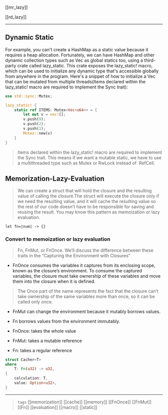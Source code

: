 
[[mr_lazy]]

[[rd_lazy]]

---

## Dynamic Static

For example, you can't create a HashMap as a static value because it requires a heap allocation. Fortunately, we can have HashMap and other dynamic collection types such as Vec as global statics too, using a third-party crate called lazy_static. This crate exposes the lazy_static! macro, which can be used to initialize any dynamic type that's accessible globally from anywhere in the program. Here's a snippet of how to initialize a Vec that can be mutated from multiple threads(Items declared within the lazy_static! macro are required to implement the Sync trait):

```rust
use std::sync::Mutex;

lazy_static! {
    static ref ITEMS: Mutex<Vec<u64>> = {
        let mut v = vec![];
        v.push(9);
        v.push(2);
        v.push(1);
        Mutex::new(v)
    }
}
```
> Items declared within the lazy_static! macro are required to implement the Sync trait. This means if we want a mutable static, we have to use a multithreaded type such as Mutex or RwLock instead of  RefCell.

## Memorization-Lazy-Evaluation
>We can create a struct that will hold the closure and the resulting value of calling the closure.The struct will execute the closure only if we need the resulting value, and it will cache the resulting value so the rest of our code doesn’t have to be responsible for saving and reusing the result. You may know this pattern as memoization or lazy evaluation.

```rust,no_run
let fn=|num| -> {}
```

### Convert to memoization or lazy evaluation
> Fn, FnMut, or FnOnce. We’ll discuss the difference between these traits in the “Capturing the Environment with Closures”

 - FnOnce consumes the variables it captures from its enclosing scope, known as the closure’s environment. To consume the captured variables, the closure must take ownership of these variables and move them into the closure when it is defined.
 > The Once part of the name represents the fact that the closure can’t take ownership of the same variables more than once, so it can be called only once.
 - FnMut can change the environment because it mutably borrows values.
 - Fn borrows values from the environment immutably.
 
 - FnOnce: takes the whole value
 - FnMut: takes a mutable reference
 - Fn: takes a regular reference 
 
```rust
struct Cacher<T>
where
    T: Fn(u32) -> u32,
{
    calculation: T,
    value: Option<u32>,
}


```


---

> `tags` [[memorization]] [[cache]] [[memory]] [[FnOnce]] [[FnMut]] [[Fn]] [[evaluation]] [[macro]] [[static]]
